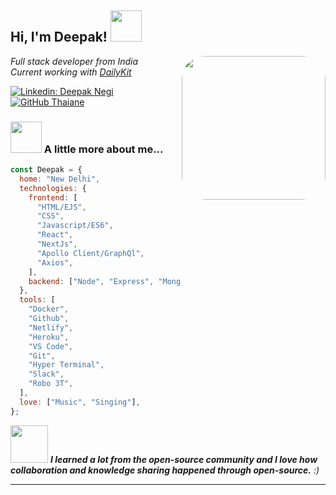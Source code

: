 <h2> Hi, I'm Deepak! <img src="https://media.giphy.com/media/3ohhwMDyS6rv3sB8yI/giphy.gif" width="50"></h2>
<img align='right' src="https://media.giphy.com/media/ndM7oIOjaDQOhMKtF3/giphy.gif" width="230" style="border-radius:16%">
<p><em>Full stack developer from India </br>
Current working with <a href="https://github.com/dailykit" target="_blank">DailyKit</a>
</em></p>

[![Linkedin: Deepak Negi](https://img.shields.io/badge/-Deepak_Negi-blue?style=flat-square&logo=Linkedin&logoColor=white&link=https://www.linkedin.com/in/deepak-negi-437716173/)](https://www.linkedin.com/in/deepak-negi-437716173/)
[![GitHub Thaiane](https://img.shields.io/github/followers/deepak-negi-web?label=follow&style=social)](https://github.com/deepak-negi-web)

### <img src="https://media.giphy.com/media/VgCDAzcKvsR6OM0uWg/giphy.gif" width="50"> A little more about me...

```javascript
const Deepak = {
  home: "New Delhi",
  technologies: {
    frontend: [
      "HTML/EJS",
      "CSS",
      "Javascript/ES6",
      "React",
      "NextJs",
      "Apollo Client/GraphQl",
      "Axios",
    ],
    backend: ["Node", "Express", "MongoDB", "Hasura", "GraphQl Sever"],
  },
  tools: [
    "Docker",
    "Github",
    "Netlify",
    "Heroku",
    "VS Code",
    "Git",
    "Hyper Terminal",
    "Slack",
    "Robo 3T",
  ],
  love: ["Music", "Singing"],
};
```

<img src="https://media.giphy.com/media/LnQjpWaON8nhr21vNW/giphy.gif" width="60"> <em><b> I learned a lot from the open-source community and I love how collaboration and knowledge sharing happened through open-source.</b> :)</em>

---
